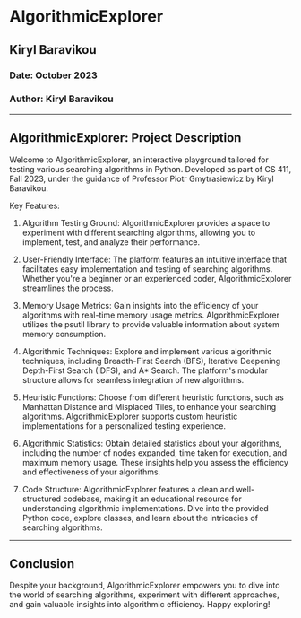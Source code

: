 # AlgorithmicExplorer
## Kiryl Baravikou
### Date: October 2023
### Author: Kiryl Baravikou

---
AlgorithmicExplorer: Project Description
---

Welcome to AlgorithmicExplorer, an interactive playground tailored for testing various searching algorithms in Python. Developed as part of CS 411, Fall 2023, under the guidance of Professor Piotr Gmytrasiewicz by Kiryl Baravikou.

Key Features:

1. Algorithm Testing Ground: AlgorithmicExplorer provides a space to experiment with different searching algorithms, allowing you to implement, test, and analyze their performance.

2. User-Friendly Interface: The platform features an intuitive interface that facilitates easy implementation and testing of searching algorithms. Whether you're a beginner or an experienced coder, AlgorithmicExplorer streamlines the process.

3. Memory Usage Metrics: Gain insights into the efficiency of your algorithms with real-time memory usage metrics. AlgorithmicExplorer utilizes the psutil library to provide valuable information about system memory consumption.

4. Algorithmic Techniques: Explore and implement various algorithmic techniques, including Breadth-First Search (BFS), Iterative Deepening Depth-First Search (IDFS), and A* Search. The platform's modular structure allows for seamless integration of new algorithms.

5. Heuristic Functions: Choose from different heuristic functions, such as Manhattan Distance and Misplaced Tiles, to enhance your searching algorithms. AlgorithmicExplorer supports custom heuristic implementations for a personalized testing experience.

6. Algorithmic Statistics: Obtain detailed statistics about your algorithms, including the number of nodes expanded, time taken for execution, and maximum memory usage. These insights help you assess the efficiency and effectiveness of your algorithms.

7. Code Structure: AlgorithmicExplorer features a clean and well-structured codebase, making it an educational resource for understanding algorithmic implementations. Dive into the provided Python code, explore classes, and learn about the intricacies of searching algorithms.

---
Conclusion
---
Despite your background, AlgorithmicExplorer empowers you to dive into the world of searching algorithms, experiment with different approaches, and gain valuable insights into algorithmic efficiency. Happy exploring!
